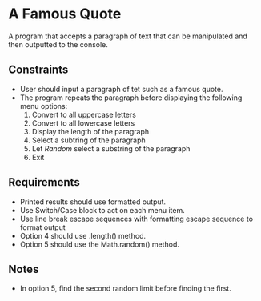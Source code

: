 # A Famous Quote
A program that accepts a paragraph of text that can be manipulated and then outputted to the console.

## Constraints
- User should input a paragraph of tet such as a famous quote.
- The program repeats the paragraph before displaying the following menu options:
  1. Convert to all uppercase letters
  2. Convert to all lowercase letters
  3. Display the length of the paragraph
  4. Select a subtring of the paragraph
  5. Let _Random_ select a substring of the paragraph
  6. Exit

## Requirements
- Printed results should use formatted output.
- Use Switch/Case block to act on each menu item.
- Use line break escape sequences with formatting escape sequence to format output
- Option 4 should use .length() method.
- Option 5 should use the Math.random() method.

## Notes
- In option 5, find the second random limit before finding the first.
